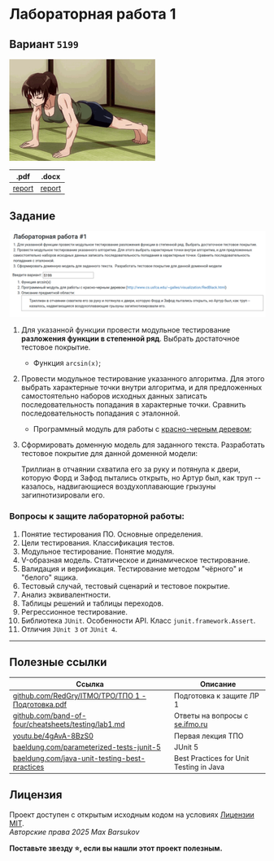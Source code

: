 # Лабораторная работа 1

## Вариант `5199`

<img alt="uzamaid-sports" src="https://github.com/maxbarsukov/itmo/blob/master/.docs/uzamaid-sports.gif" height="200">

|.pdf|.docx|
|-|-|
| [report](./docs/report.pdf) | [report](./docs/report.docx) |

## Задание

![Задание](./docs/task.png)

1. Для указанной функции провести модульное тестирование **разложения функции в степенной ряд**. Выбрать достаточное тестовое покрытие.
   - Функция `arcsin(x)`;
2. Провести модульное тестирование указанного алгоритма. Для этого выбрать характерные точки внутри алгоритма, и для предложенных самостоятельно наборов исходных данных записать последовательность попадания в характерные точки. Сравнить последовательность попадания с эталонной.
   - Программный модуль для работы с [красно-черным деревом](http://www.cs.usfca.edu/~galles/visualization/RedBlack.html);
3. Сформировать доменную модель для заданного текста. Разработать тестовое покрытие для данной доменной модели:


    Триллиан в отчаянии схватила его за руку и потянула к двери,
    которую Форд и Зафод пытались открыть, но Артур был, как труп
    -- казалось, надвигающиеся воздухоплавающие грызуны загипнотизировали его.

### Вопросы к защите лабораторной работы:

1. Понятие тестирования ПО. Основные определения.
2. Цели тестирования. Классификация тестов.
3. Модульное тестирование. Понятие модуля.
4. V-образная модель. Статическое и динамическое тестирование.
5. Валидация и верификация. Тестирование методом "чёрного" и "белого" ящика.
6. Тестовый случай, тестовый сценарий и тестовое покрытие.
7. Анализ эквивалентности.
8. Таблицы решений и таблицы переходов.
9. Регрессионное тестирование.
10. Библиотека `JUnit`. Особенности API. Класс `junit.framework.Assert`.
11. Отличия `JUnit 3` от `JUnit 4`.

---

## Полезные ссылки

| Ссылка                                                                                                                                                                                                    | Описание                                                                  |
|-----------------------------------------------------------------------------------------------------------------------------------------------------------------------------------------------------------|---------------------------------------------------------------------------|
| [github.com/RedGry/ITMO/TPO/ТПО 1 - Подготовка.pdf](https://github.com/RedGry/ITMO/blob/master/TPO/docs/%D0%A2%D0%9F%D0%9E%201%20-%20%20%D0%9F%D0%BE%D0%B4%D0%B3%D0%BE%D1%82%D0%BE%D0%B2%D0%BA%D0%B0.pdf) | Подготовка к защите ЛР 1                                                  |
| [github.com/band-of-four/cheatsheets/testing/lab1.md](https://github.com/band-of-four/cheatsheets/blob/master/testing/lab1.md)                                                                            | Ответы на вопросы с [se.ifmo.ru](https://se.ifmo.ru/courses/testing#labs) |
| [youtu.be/4gAvA-8BzS0](https://youtu.be/4gAvA-8BzS0)                                                                                                                                                      | Первая лекция ТПО                                                         |
| [baeldung.com/parameterized-tests-junit-5](https://www.baeldung.com/parameterized-tests-junit-5)                                                                                                          | JUnit 5                                                                   |
| [baeldung.com/java-unit-testing-best-practices](https://www.baeldung.com/java-unit-testing-best-practices)                                                                                                | Best Practices for Unit Testing in Java                                   |

## Лицензия <a name="license"></a>

Проект доступен с открытым исходным кодом на условиях [Лицензии MIT](https://opensource.org/licenses/MIT). \
*Авторские права 2025 Max Barsukov*

**Поставьте звезду :star:, если вы нашли этот проект полезным.**
